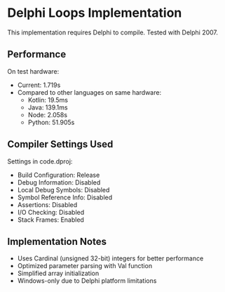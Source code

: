 # Delphi Loops Implementation

This implementation requires Delphi to compile. Tested with Delphi 2007.

## Performance
On test hardware:
- Current: 1.719s
- Compared to other languages on same hardware:
  - Kotlin: 19.5ms
  - Java: 139.1ms
  - Node: 2.058s
  - Python: 51.905s

## Compiler Settings Used
Settings in code.dproj:
- Build Configuration: Release
- Debug Information: Disabled
- Local Debug Symbols: Disabled
- Symbol Reference Info: Disabled
- Assertions: Disabled
- I/O Checking: Disabled
- Stack Frames: Enabled

## Implementation Notes
- Uses Cardinal (unsigned 32-bit) integers for better performance
- Optimized parameter parsing with Val function
- Simplified array initialization
- Windows-only due to Delphi platform limitations